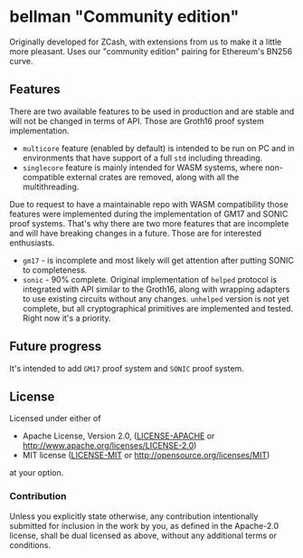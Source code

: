 # bellman "Community edition"
 
Originally developed for ZCash, with extensions from us to make it a little more pleasant. Uses our "community edition" pairing for Ethereum's BN256 curve.

## Features

There are two available features to be used in production and are stable and will not be changed in terms of API. Those are Groth16 proof system implementation.

- `multicore` feature (enabled by default) is intended to be run on PC and in environments that have support of a full `std` including threading.
- `singlecore` feature is mainly intended for WASM systems, where non-compatible external crates are removed, along with all the multithreading.

Due to request to have a maintainable repo with WASM compatibility those features were implemented during the implementation of GM17 and SONIC proof systems. That's why there are two more features that are incomplete and will have breaking changes in a future. Those are for interested enthusiasts.

- `gm17` - is incomplete and most likely will get attention after putting SONIC to completeness.
- `sonic` - 90% complete. Original implementation of `helped` protocol is integrated with API similar to the Groth16, along with wrapping adapters to use existing circuits without any changes. `unhelped` version is not yet complete, but all cryptographical primitives are implemented and tested. Right now it's a priority.

## Future progress

It's intended to add `GM17` proof system and `SONIC` proof system.

## License

Licensed under either of

 * Apache License, Version 2.0, ([LICENSE-APACHE](LICENSE-APACHE) or http://www.apache.org/licenses/LICENSE-2.0)
 * MIT license ([LICENSE-MIT](LICENSE-MIT) or http://opensource.org/licenses/MIT)

at your option.

### Contribution

Unless you explicitly state otherwise, any contribution intentionally
submitted for inclusion in the work by you, as defined in the Apache-2.0
license, shall be dual licensed as above, without any additional terms or
conditions.

